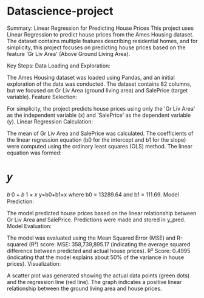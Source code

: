 # Datascience-project

Summary: Linear Regression for Predicting House Prices
This project uses Linear Regression to predict house prices from the Ames Housing dataset. The dataset contains multiple features describing residential homes, and for simplicity, this project focuses on predicting house prices based on the feature 'Gr Liv Area' (Above Ground Living Area).

Key Steps:
Data Loading and Exploration:

The Ames Housing dataset was loaded using Pandas, and an initial exploration of the data was conducted. The dataset contains 82 columns, but we focused on Gr Liv Area (ground living area) and SalePrice (target variable).
Feature Selection:

For simplicity, the project predicts house prices using only the 'Gr Liv Area' as the independent variable (x) and 'SalePrice' as the dependent variable (y).
Linear Regression Calculation:

The mean of Gr Liv Area and SalePrice was calculated.
The coefficients of the linear regression equation (b0 for the intercept and b1 for the slope) were computed using the ordinary least squares (OLS) method.
The linear equation was formed:

𝑦
=
𝑏
0
+
𝑏
1
×
𝑥
y=b0+b1×x
where b0 = 13289.64 and b1 = 111.69.
Model Prediction:

The model predicted house prices based on the linear relationship between Gr Liv Area and SalePrice.
Predictions were made and stored in y_pred.
Model Evaluation:

The model was evaluated using the Mean Squared Error (MSE) and R-squared (R²) score:
MSE: 358,739,895.17 (indicating the average squared difference between predicted and actual house prices).
R² Score: 0.4995 (indicating that the model explains about 50% of the variance in house prices).
Visualization:

A scatter plot was generated showing the actual data points (green dots) and the regression line (red line). The graph indicates a positive linear relationship between the ground living area and house prices.
